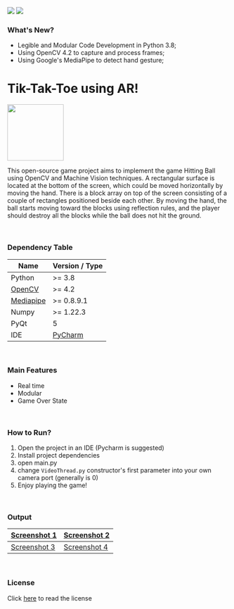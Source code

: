 <img src="https://badgen.net/badge/version/1.0.0/blue?icon=github"> <img src = "https://badgen.net/badge/status/ative/green?icon=git"> 

### What's New?

- Legible and Modular Code Development in Python 3.8; 
- Using OpenCV 4.2 to capture and process frames;
- Using Google's MediaPipe to detect hand gesture;

# Tik-Tak-Toe using AR!
<img src="https://editor.analyticsvidhya.com/uploads/232202.png" width="128">

<br/>

This open-source game project aims to implement the game Hitting Ball using OpenCV and Machine Vision techniques. A rectangular surface is located at the bottom of the screen, which could be moved horizontally by moving the hand. There is a block array on top of the screen consisting of a couple of rectangles positioned beside each other. By moving the hand, the ball starts moving toward the blocks using reflection rules, and the player should destroy all the blocks while the ball does not hit the ground. 

<br/>

### Dependency Table
|  Name | Version / Type |
| ------------ | ------------ |
|  Python | >= 3.8  |
| [OpenCV](https://opencv.org/)   | >= 4.2  |
| [Mediapipe](https://github.com/google/mediapipe)  |  >= 0.8.9.1 |
| Numpy  | >= 1.22.3  |
| PyQt | 5 |
| IDE | [PyCharm](https://www.jetbrains.com/pycharm/) |
<br/>

### Main Features
* Real time
* Modular
* Game Over State

<br/>

### How to Run?
1. Open the project in an IDE (Pycharm is suggested)
2. Install project dependencies
3. open main.py
4. change `VideoThread.py` constructor's first parameter into your own camera port (generally is 0)
5. Enjoy playing the game!

<br/>

### Output

| [Screenshot 1](https://github.com/mohammadJaliliTorkamani/AR-Hitting-Ball/blob/master/Screenshots/screenshot_1.png)  | [Screenshot 2](https://github.com/mohammadJaliliTorkamani/AR-Hitting-Ball/blob/master/Screenshots/screenshot_2.png)  |
| -- | -- |
| [Screenshot 3](https://github.com/mohammadJaliliTorkamani/AR-Hitting-Ball/blob/master/Screenshots/screenshot_3.png) | [Screenshot 4](https://github.com/mohammadJaliliTorkamani/AR-Hitting-Ball/blob/master/Screenshots/screenshot_4.png) |

<br/>

### License
Click [here](https://github.com/mohammadJaliliTorkamani/AR-Hitting-Ball/blob/master/LICENSE) to read the license

